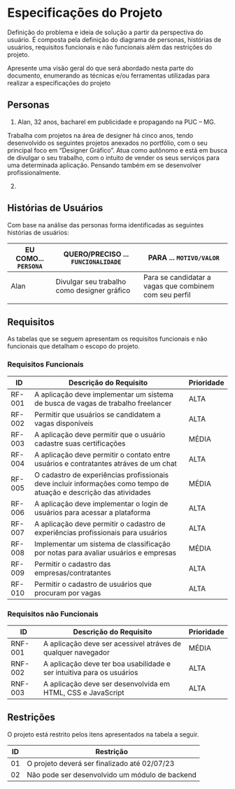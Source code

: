 # Especificações do Projeto

Definição do problema e ideia de solução a partir da perspectiva do usuário. É composta pela definição do  diagrama de personas, histórias de usuários, requisitos funcionais e não funcionais além das restrições do projeto.

Apresente uma visão geral do que será abordado nesta parte do documento, enumerando as técnicas e/ou ferramentas utilizadas para realizar a especificações do projeto

## Personas

1. Alan, 32 anos, bacharel em publicidade e propagando na PUC – MG.

Trabalha com projetos na área de designer há cinco anos, tendo desenvolvido
os seguintes projetos anexados no portfólio, com o seu principal foco em
“Designer Gráfico”. Atua como autônomo e está em busca de divulgar o seu
trabalho, com o intuito de vender os seus serviços para uma determinada
aplicação. Pensando também em se desenvolver profissionalmente.

2. 

## Histórias de Usuários

Com base na análise das personas forma identificadas as seguintes histórias de usuários:

|EU COMO... `PERSONA`| QUERO/PRECISO ... `FUNCIONALIDADE` |PARA ... `MOTIVO/VALOR`                 |
|--------------------|------------------------------------|----------------------------------------|
|Alan  | Divulgar seu trabalho como designer gráfico       | Para se candidatar a vagas que combinem com seu perfil               |
|       |                |   |




## Requisitos

As tabelas que se seguem apresentam os requisitos funcionais e não funcionais que detalham o escopo do projeto.

### Requisitos Funcionais

|ID    | Descrição do Requisito  | Prioridade |
|------|-----------------------------------------|----|
|RF-001| A aplicação deve implementar um sistema de busca de vagas de trabalho freelancer   | ALTA | 
|RF-002| Permitir que usuários se candidatem a vagas disponíveis   | ALTA |
|RF-003| A aplicação deve permitir que o usuário cadastre suas certificações | MÉDIA | 
|RF-004| A aplicação deve permitir o contato entre usuários e contratantes atráves de um chat | ALTA |
|RF-005| O cadastro de experiências profissionais deve incluir informações como tempo de atuação e descrição das atividades  | MÉDIA |
|RF-006| A aplicação deve implementar o login de usuários para acessar a plataforma  | ALTA | 
|RF-007| A aplicação deve permitir o cadastro de experiências profissionais para usuários | ALTA | 
|RF-008| Implementar um sistema de classificação por notas para avaliar usuários e empresas | MÉDIA | 
|RF-009| Permitir o cadastro das empresas/contratantes  | ALTA | 
|RF-010| Permitir o cadastro de usuários que procuram por vagas| ALTA | 

### Requisitos não Funcionais

|ID     | Descrição do Requisito  |Prioridade |
|-------|-------------------------|----|
|RNF-001| A aplicação deve ser acessivel atráves de qualquer navegador | MÉDIA | 
|RNF-002| A aplicação deve ter boa usabilidade e ser intuitiva para os usuários | ALTA | 
|RNF-003| A aplicação deve ser desenvolvida em HTML, CSS e JavaScript  | ALTA | 



## Restrições

O projeto está restrito pelos itens apresentados na tabela a seguir.

|ID| Restrição                                             |
|--|-------------------------------------------------------|
|01| O projeto deverá ser finalizado até 02/07/23 |
|02| Não pode ser desenvolvido um módulo de backend|


